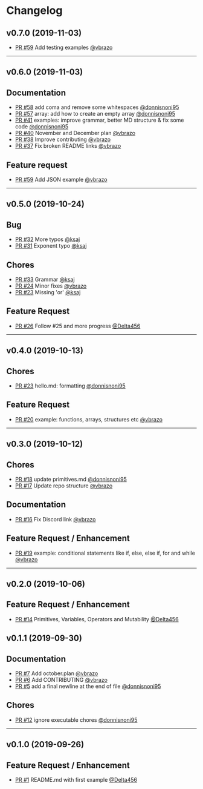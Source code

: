 # Changelog

## v0.7.0 (2019-11-03)

- [PR #59](https://github.com/v-community/v_by_example/pull/59) Add testing examples [@vbrazo](https://github.com/vbrazo)

------------------------------------------------------------------------------

## v0.6.0 (2019-11-03)

## Documentation

- [PR #58](https://github.com/v-community/v_by_example/pull/58) add coma and remove some whitespaces [@donnisnoni95](https://github.com/donnisnoni95)
- [PR #57](https://github.com/v-community/v_by_example/pull/57) array: add how to create an empty array [@donnisnoni95](https://github.com/donnisnoni95)
- [PR #41](https://github.com/v-community/v_by_example/pull/41) examples: improve grammar, better MD structure & fix some code [@donnisnoni95](https://github.com/donnisnoni95)
- [PR #40](https://github.com/v-community/v_by_example/pull/40) November and December plan [@vbrazo](https://github.com/vbrazo)
- [PR #38](https://github.com/v-community/v_by_example/pull/38) Improve contributing [@vbrazo](https://github.com/vbrazo)
- [PR #37](https://github.com/v-community/v_by_example/pull/37) Fix broken README links [@vbrazo](https://github.com/vbrazo)

## Feature request

- [PR #59](https://github.com/v-community/v_by_example/pull/59) Add JSON example [@vbrazo](https://github.com/vbrazo)

------------------------------------------------------------------------------

## v0.5.0 (2019-10-24)

## Bug

- [PR #32](https://github.com/v-community/v_by_example/pull/32) More typos [@ksaj](https://github.com/ksaj)
- [PR #31](https://github.com/v-community/v_by_example/pull/31) Exponent typo [@ksaj](https://github.com/ksaj)

## Chores

- [PR #33](https://github.com/v-community/v_by_example/pull/33) Grammar [@ksaj](https://github.com/ksaj)
- [PR #24](https://github.com/v-community/v_by_example/pull/24) Minor fixes [@vbrazo](https://github.com/vbrazo)
- [PR #23](https://github.com/v-community/v_by_example/pull/23) Missing 'or' [@ksaj](https://github.com/ksaj)

## Feature Request

- [PR #26](https://github.com/v-community/v_by_example/pull/26) Follow #25 and more progress [@Delta456](https://github.com/Delta456)

------------------------------------------------------------------------------

## v0.4.0 (2019-10-13)

## Chores

- [PR #23](https://github.com/v-community/v_by_example/pull/23) hello.md: formatting [@donnisnoni95](https://github.com/donnisnoni95)

## Feature Request

- [PR #20](https://github.com/v-community/v_by_example/pull/20) example: functions, arrays, structures etc [@vbrazo](https://github.com/vbrazo)

------------------------------------------------------------------------------

## v0.3.0 (2019-10-12)

## Chores

- [PR #18](https://github.com/v-community/v_by_example/pull/18) update primitives.md [@donnisnoni95](https://github.com/donnisnoni95)
- [PR #17](https://github.com/v-community/v_by_example/pull/17) Update repo structure [@vbrazo](https://github.com/vbrazo)

## Documentation

- [PR #16](https://github.com/v-community/v_by_example/pull/16) Fix Discord link [@vbrazo](https://github.com/vbrazo)

## Feature Request / Enhancement

- [PR #19](https://github.com/v-community/v_by_example/pull/19) example: conditional statements like if, else, else if, for and while [@vbrazo](https://github.com/vbrazo)

------------------------------------------------------------------------------

## v0.2.0 (2019-10-06)

## Feature Request / Enhancement

- [PR #14](https://github.com/v-community/v_by_example/pull/14) Primitives, Variables, Operators and Mutability [@Delta456](https://github.com/Delta456)

## v0.1.1 (2019-09-30)

## Documentation

- [PR #7](https://github.com/v-community/v_by_example/pull/7) Add october.plan [@vbrazo](https://github.com/vbrazo)
- [PR #6](https://github.com/v-community/v_by_example/pull/6) Add CONTRIBUTING [@vbrazo](https://github.com/vbrazo)
- [PR #5](https://github.com/v-community/v_by_example/pull/5) add a final newline at the end of file [@donnisnoni95](https://github.com/donnisnoni95)

## Chores

- [PR #12](https://github.com/v-community/v_by_example/pull/12) ignore executable chores [@donnisnoni95](https://github.com/donnisnoni95)

------------------------------------------------------------------------------

## v0.1.0 (2019-09-26)

## Feature Request / Enhancement

- [PR #1](https://github.com/v-community/v_by_example/pull/1) README.md with first example [@Delta456](https://github.com/Delta456)
